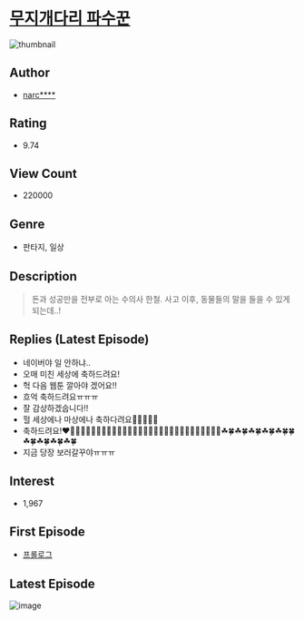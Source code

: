 # [무지개다리 파수꾼](https://comic.naver.com/bestChallenge/list?titleId=731116)
![thumbnail](https://image-comic.pstatic.net/user_contents_data/challenge_comic/2019/07/12/123827/thumbnail_202x164f2a6cac4_2d3f_424f_b200_8bfff05fd520_00000562.JPEG)

## Author
- [narc****](https://comic.naver.com/artistTitle?id=123827)

## Rating
- 9.74

## View Count
- 220000

## Genre
- 판타지, 일상

## Description
> 돈과 성공만을 전부로 아는 수의사 한철. 사고 이후, 동물들의 말을 들을 수 있게 되는데..!

## Replies (Latest Episode)
- 네이버야 일 안하냐..
- 오매 미친 세상에 축하드려요!
- 헉 다음 웹툰 깔아야 겠어요!!
- 흐억 축하드려요ㅠㅠㅠ
- 잘 감상하겠숩니다!!
- 헐 세상에나 마상에나 축하다려요🥰💖🥰💖🎉
- 축하드려요!♥🎊🎉🥳🎊🥳🎉🥳🎊🥳🎉🎊🥳🎉🥳🎊🥳🥳🎊🎉🥳🎊🥳🎉🥳🎊🥳🎉🥳🍀☘🍀☘🍀☘🍀☘🍀☘🍀🍀☘🍀☘🍀☘🍀☘🍀
- 지금 당장 보러갈꾸야ㅠㅠㅠ

## Interest
- 1,967

## First Episode
- [프롤로그](https://comic.naver.com/bestChallenge/detail?titleId=731116&no=2)

## Latest Episode
![image](https://image-comic.pstatic.net/user_contents_data/challenge_comic/2020/09/27/123827/upload_7075770966079976752.jpeg)
